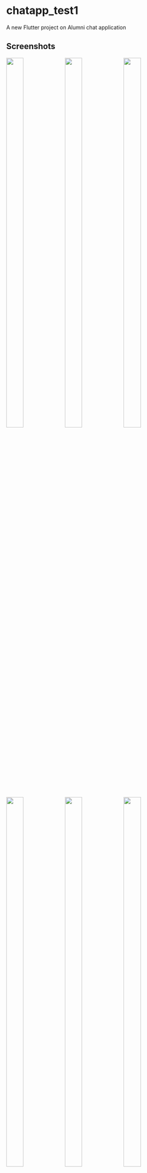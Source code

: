 # chatapp_test1

A new Flutter project on Alumni chat application

## Screenshots
<img src="https://github.com/frostushaer/HackerEarthCATENATE/assets/86505433/997f5ced-d422-4e56-a112-bdaa4e8de5c3" width="30%" height="50%">

<img src="https://github.com/frostushaer/HackerEarthCATENATE/assets/86505433/a7c76207-fb3d-4986-8359-6f048cfd353f" width="30%" height="50%">
<img src="https://github.com/frostushaer/HackerEarthCATENATE/assets/86505433/fdfae978-6bd2-4d29-afec-1fb7f782e612" width="30%" height="50%">

<img src="https://github.com/frostushaer/HackerEarthCATENATE/assets/86505433/548f0860-298e-4c12-b534-fd94bf49cbd7" width="30%" height="50%">
<img src="https://github.com/frostushaer/HackerEarthCATENATE/assets/86505433/bd003f0f-0086-4277-b94f-bfdc876e59ba" width="30%" height="50%">
<img src="https://github.com/frostushaer/HackerEarthCATENATE/assets/86505433/7315353f-b262-4d30-9d6b-d35b811091d3" width="30%" height="50%">
<img src="https://github.com/frostushaer/HackerEarthCATENATE/assets/86505433/8e13c237-111d-4a07-a35a-de7848e3aaea" width="30%" height="50%">
<img src="https://github.com/frostushaer/HackerEarthCATENATE/assets/86505433/7ce0ebfb-d856-4dfa-a30d-97b48ef3754a" width="30%" height="50%">
<img src="https://github.com/frostushaer/HackerEarthCATENATE/assets/86505433/be078236-6d67-4d8f-a2c1-668b30cfa111" width="30%" height="50%">
<img src="https://github.com/frostushaer/HackerEarthCATENATE/assets/86505433/fe6d898a-86c5-45e5-94d7-d14a5cf3dbf2" width="30%" height="50%">
<img src="https://github.com/frostushaer/HackerEarthCATENATE/assets/86505433/bb2d5511-cf07-4491-a1db-74adadadf194" width="30%" height="50%">
<img src="https://github.com/frostushaer/HackerEarthCATENATE/assets/86505433/d0e033ea-8d54-4974-971b-a3311d46574f" width="30%" height="50%">
<img src="https://github.com/frostushaer/HackerEarthCATENATE/assets/86505433/960aca59-f668-4d1c-be7a-d253adcfec82" width="30%" height="50%">
<img src="https://github.com/frostushaer/HackerEarthCATENATE/assets/86505433/bad550a6-9443-4fa3-ae2a-ae1e1e7c8465" width="30%" height="50%">
<img src="https://github.com/frostushaer/HackerEarthCATENATE/assets/86505433/b17e463c-f4a4-4a08-a898-61b762d0fada" width="30%" height="50%">
